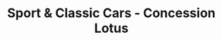 ---
title: "Sport & Classic Cars - Concession Lotus"
url: /pont-leveque/sport-et-classic-cars-concession-lotus/
shop: réparation de voitures
---